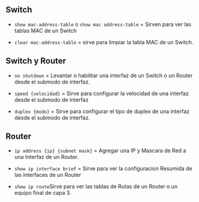 ## Switch

* ```show mac-address-table``` o ```show mac address-table``` = Sirven para ver las tablas MAC de un Switch

* ```clear mac-address-table``` = sirve para limpiar la tabla MAC de un Switch.

## Switch y Router

* ```no shutdown``` = Levantar o habilitar una interfaz de un Switch o un Router desde el submodo de interfaz.

* ```speed {velocidad}``` = Sirve para configurar la velocidad de una interfaz desde el submodo de interfaz

* ```duplex {modo}``` = Sirve para configurar el tipo de duplex de una interfaz desde el submodo de interfaz.

## Router

* ```ip address {ip} {subnet mask}``` = Agregar una IP y Mascara de Red a una Interfaz de un Router.

* ```show ip interface brief``` = Sirve para ver la configuracion Resumida de las interfaces de un Router 

* ```show ip route```Sirve para ver las tablas de Rutas de un Router o un equipo final de capa 3.